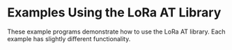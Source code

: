 # Examples Using the LoRa AT Library<!--! {#page_the_examples} -->

These example programs demonstrate how to use the LoRa AT library.
Each example has slightly different functionality.

<!--! @m_innerpage{example_all_functions} -->

